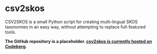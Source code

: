 # csv2skos
CSV2SKOS is a small Python script for creating multi-lingual SKOS taxonomies in an easy way, without attempting to replace full-featured tools. 

**The GitHub repository is a placeholder. [csv2skos is currently hosted on Codeberg](https://codeberg.org/konstruktiv/csv2skos).**
